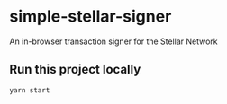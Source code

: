 # simple-stellar-signer
An in-browser transaction signer for the Stellar Network

## Run this project locally

`yarn start`